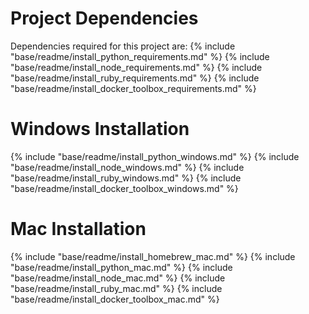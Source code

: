 # Project Dependencies

Dependencies required for this project are:
{% include "base/readme/install_python_requirements.md" %}
{% include "base/readme/install_node_requirements.md" %}
{% include "base/readme/install_ruby_requirements.md" %}
{% include "base/readme/install_docker_toolbox_requirements.md" %}

# Windows Installation

{% include "base/readme/install_python_windows.md" %}
{% include "base/readme/install_node_windows.md" %}
{% include "base/readme/install_ruby_windows.md" %}
{% include "base/readme/install_docker_toolbox_windows.md" %}

# Mac Installation

{% include "base/readme/install_homebrew_mac.md" %}
{% include "base/readme/install_python_mac.md" %}
{% include "base/readme/install_node_mac.md" %}
{% include "base/readme/install_ruby_mac.md" %}
{% include "base/readme/install_docker_toolbox_mac.md" %}
